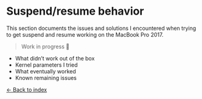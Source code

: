 # Suspend/resume behavior

This section documents the issues and solutions I encountered when trying to get suspend and resume working on the MacBook Pro 2017.

> Work in progress 🚧

- What didn’t work out of the box
- Kernel parameters I tried
- What eventually worked
- Known remaining issues

[← Back to index](index.md)